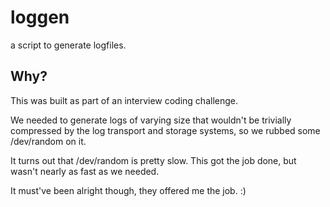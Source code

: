 # loggen
a script to generate logfiles.

## Why?
This was built as part of an interview coding challenge.

We needed to generate logs of varying size that wouldn't be trivially compressed by the log transport and storage systems, so we rubbed some /dev/random on it.

It turns out that /dev/random is pretty slow. This got the job done, but wasn't nearly as fast as we needed.

It must've been alright though, they offered me the job. :)
